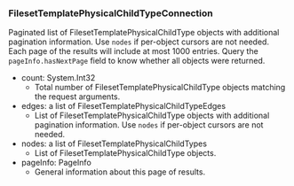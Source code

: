 ### FilesetTemplatePhysicalChildTypeConnection
Paginated list of FilesetTemplatePhysicalChildType objects with additional pagination information. Use `nodes` if per-object cursors are not needed. Each page of the results will include at most 1000 entries. Query the `pageInfo.hasNextPage` field to know whether all objects were returned.

- count: System.Int32
  - Total number of FilesetTemplatePhysicalChildType objects matching the request arguments.
- edges: a list of FilesetTemplatePhysicalChildTypeEdges
  - List of FilesetTemplatePhysicalChildType objects with additional pagination information. Use `nodes` if per-object cursors are not needed.
- nodes: a list of FilesetTemplatePhysicalChildTypes
  - List of FilesetTemplatePhysicalChildType objects.
- pageInfo: PageInfo
  - General information about this page of results.
